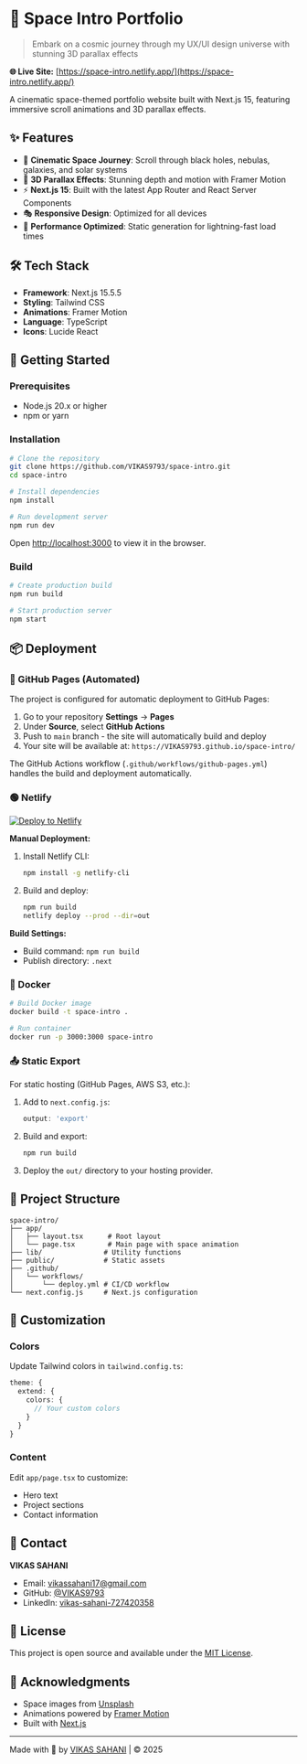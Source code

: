 # 🚀 Space Intro Portfolio

> Embark on a cosmic journey through my UX/UI design universe with stunning 3D parallax effects

**🌐 Live Site:** [https://space-intro.netlify.app/](https://space-intro.netlify.app/)

A cinematic space-themed portfolio website built with Next.js 15, featuring immersive scroll animations and 3D parallax effects.

## ✨ Features

- 🌌 **Cinematic Space Journey**: Scroll through black holes, nebulas, galaxies, and solar systems
- 🎨 **3D Parallax Effects**: Stunning depth and motion with Framer Motion
- ⚡ **Next.js 15**: Built with the latest App Router and React Server Components
- 🎭 **Responsive Design**: Optimized for all devices
- 🚀 **Performance Optimized**: Static generation for lightning-fast load times

## 🛠️ Tech Stack

- **Framework**: Next.js 15.5.5
- **Styling**: Tailwind CSS
- **Animations**: Framer Motion
- **Language**: TypeScript
- **Icons**: Lucide React


## 🚀 Getting Started

### Prerequisites

- Node.js 20.x or higher
- npm or yarn

### Installation

```bash
# Clone the repository
git clone https://github.com/VIKAS9793/space-intro.git
cd space-intro

# Install dependencies
npm install

# Run development server
npm run dev
```

Open [http://localhost:3000](http://localhost:3000) to view it in the browser.

### Build

```bash
# Create production build
npm run build

# Start production server
npm start
```



## 📦 Deployment

### 🔷 GitHub Pages (Automated)

The project is configured for automatic deployment to GitHub Pages:

1. Go to your repository **Settings** → **Pages**
2. Under **Source**, select **GitHub Actions**
3. Push to `main` branch - the site will automatically build and deploy
4. Your site will be available at: `https://VIKAS9793.github.io/space-intro/`

The GitHub Actions workflow (`.github/workflows/github-pages.yml`) handles the build and deployment automatically.

### 🟢 Netlify

[![Deploy to Netlify](https://www.netlify.com/img/deploy/button.svg)](https://app.netlify.com/start/deploy?repository=https://github.com/VIKAS9793/space-intro)

**Manual Deployment:**

1. Install Netlify CLI:
   ```bash
   npm install -g netlify-cli
   ```

2. Build and deploy:
   ```bash
   npm run build
   netlify deploy --prod --dir=out
   ```

**Build Settings:**
- Build command: `npm run build`
- Publish directory: `.next`

### 🐳 Docker

```bash
# Build Docker image
docker build -t space-intro .

# Run container
docker run -p 3000:3000 space-intro
```

### 📤 Static Export

For static hosting (GitHub Pages, AWS S3, etc.):

1. Add to `next.config.js`:
   ```js
   output: 'export'
   ```

2. Build and export:
   ```bash
   npm run build
   ```

3. Deploy the `out/` directory to your hosting provider.

## 📂 Project Structure

```
space-intro/
├── app/
│   ├── layout.tsx      # Root layout
│   └── page.tsx        # Main page with space animation
├── lib/               # Utility functions
├── public/            # Static assets
├── .github/
│   └── workflows/
│       └── deploy.yml # CI/CD workflow
└── next.config.js     # Next.js configuration
```

## 🎨 Customization

### Colors

Update Tailwind colors in `tailwind.config.ts`:

```ts
theme: {
  extend: {
    colors: {
      // Your custom colors
    }
  }
}
```

### Content

Edit `app/page.tsx` to customize:
- Hero text
- Project sections
- Contact information

## 📧 Contact

**VIKAS SAHANI**

- Email: [vikassahani17@gmail.com](mailto:vikassahani17@gmail.com)
- GitHub: [@VIKAS9793](https://github.com/VIKAS9793)
- LinkedIn: [vikas-sahani-727420358](https://www.linkedin.com/in/vikas-sahani-727420358)

## 📄 License

This project is open source and available under the [MIT License](LICENSE).

## 🙏 Acknowledgments

- Space images from [Unsplash](https://unsplash.com)
- Animations powered by [Framer Motion](https://www.framer.com/motion/)
- Built with [Next.js](https://nextjs.org)

---

Made with 💙 by [VIKAS SAHANI](https://github.com/VIKAS9793) | © 2025

